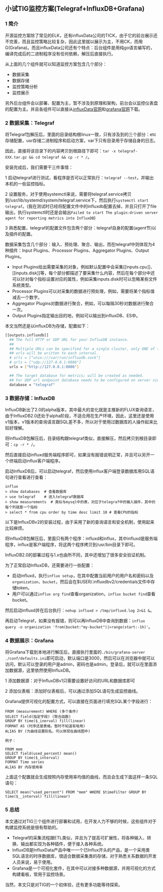 ## 小试TIG监控方案(Telegraf+InfluxDB+Grafana)

### 1 简介

开源监控方案除了常见的ELK，还有influxData公司的TICK，由于它的前台展示还不完善，而且监控策略比较复杂，因此这里就以展示为主，不用CK，而用G(Grafana)。而且influxData公司还有个特点：后台组件是用纯go语言编写的，编译完成后的二进制程序没有任何依赖，解压后直接执行。

从上面的几个组件就可以知道监控方案包含几个部分：

* 数据采集
* 数据存储
* 监控策略分析
* 监控展示

另外后台组件会以部署、配置为主，暂不涉及到原理和架构，前台会以监控仪表盘的配置为主。并且各组件可以直接从[influxData官网](https://portal.influxdata.com/downloads/)和[grafana官网](https://grafana.com/get)下载。

### 2 数据采集：Telegraf

将Telegraf包解压后，里面的目录结构根linux一致，只有涉及到的三个部分：etc存储配置，usr存储二进制程序和启动方案，var下只有目录用于存储自身的日志。

因此，直接将该目录下的内容拷贝到根路径下即可：`tar -x telegraf-XXX.tar.gz && cd telegraf && cp -r * /`。

安装完成后，我们需要干三件事情：

1 启动telegraf进行测试，看程序是否可以正常执行：`telegraf --test`，并输出本机的一些监控指标。

2 设置服务，对于使用systemctl来说，需要将telegraf.service拷贝到/usr/lib/systemd/system/telegraf.service下，然后执行`systemctl start telegraf`。(我在测试时已经将配置文件中的influxdb配置去掉，并且只打开了file输出，执行systemctl时还是会输出`Failed to start The plugin-driven server agent for reporting metrics into InfluxDB`)

3 熟悉配置，telegraf的配置文件包含两个部分：telegraf自身的配置(agent节)以及插件的配置。

数据采集包含几个部分：输入、预处理、聚合、输出，而在telegraf中则体现为4种插件：Input Plugins、Processor Plugins、Aggregator Plugins、Output Plugins。

* Input Plugins给出需要采集的对象，例如默认配置中会采集[[inputs.cpu]]、[[inputs.disk]]等，每个部分都描述了要采集什么内容，然后在每个部分中还可以针对每个指标设置对应的属性，例如采集inputs.disk时可以忽略某些文件系统类型。
* Processor Plugins可以对采集的数据进行预处理，例如，需要将某个指标值减去一个数字。
* Aggregator Plugins对数据进行聚合，例如，可以每隔30秒对数据进行聚合一次。
* Output Plugins指定输出目的地，例如可以输出到influxDB、ES中。

本文当然还是以influxDB为存储，配置如下：

``` sh
[[outputs.influxdb]]
  ## The full HTTP or UDP URL for your InfluxDB instance.
  ##
  ## Multiple URLs can be specified for a single cluster, only ONE of the
  ## urls will be written to each interval.
  # urls = ["unix:///var/run/influxdb.sock"]
  # urls = ["udp://127.0.0.1:8086"]
  urls = ["http://127.0.0.1:8086"]

  ## The target database for metrics; will be created as needed.
  ## For UDP url endpoint database needs to be configured on server side.
  database = "telegraf"
```

### 3 数据存储：InfluxDB

InfluxDB新出了2.0的alpha版本，其中最大的变化就是主推新的FLUX查询语言，由于InfluxDB2.0还处于alpha阶段，不适合用在生产环境，因此，这里还是使用v1版本，v1版本的查询语言跟SQL差不多，所以对于使用过数据库的人操作起来比较好理解。

将InfluxDB包解压后，目录结构跟telegraf类似，直接解压，然后拷贝到根目录即可：`cp -r * /`。

然后直接启动influxd服务端程序即可，如果没有报错说明正常，并且可以另开一个终端启动influx客户端程序。

启动InfluxDB后，可以启动telegraf，然后使用influx客户端登录数据库用SQL语句进行查看进行查看：

```
influx
> show databases  # 查看数据库
> use telegraf    # 进入telegraf数据库
> show measurements  # 类似与mysql中的表，对应于telegraf中的输入插件，其中的每个列就是一个指标
> select * from cpu order by time desc limit 10 # 查看CPU的指标
```

以下是InfluxDBv2的安装过程，由于采用了新的查询语言和安全机制，使用起来比较麻烦。

将InfluxDB包解压后，里面只有两个程序：influxd和influx，其中influxd是服务端程序，influx是客户端程序，将这两个程序拷贝到/usr/bin目录下即可。

InfluxDB2.0的部署过程与1.x也由所不同，其中还增加了很多安全验证机制。

为了正常启动InfluxDB，还需要进行一些配置：

* 启动influxd，执行`influx setup`，在其中配置当前用户的用户名和密码以及`organization`、`bucket`，然后会在$USER/.influxdbv2/credentials文件中存储token。
* 用户可以通过`influx org find`查看organization，`influx bucket find`查看bucket。

然后启动influxd并在后台执行：`nohup influxd > /tmp/influxd.log 2>&1 &`。

再启动Telegraf，如果没有报错，则可以再InfluxDB中查询到数据：`influx query -o organization 'from(bucket:"my-bucket")|>range(start:-1h)'`。

### 4 数据展示：Grafana

将Grafana下载到本地进行解压后，直接执行里面的`./bin/grafana-server ./conf/defaults.ini`即可启动，默认端口是3000，然后可以在浏览器中就可以访问，默认可以登录的用户是admin，密码也是admin。登录后，就可以在里面添加数据源，这里依然使用InfluxDB。

1 添加数据源：对于InfluxDBv1只需要设置好访问的URL和数据库即可

2 添加仪表板：添加好仪表板后，可以通过添加SQL语句生成监控曲线。

Grafana提供可视化的配置方式，可以直接在页面进行填充SQL某个字段进行：

```
FROM (measurement) WHERE (多个条件)
SELECT field(指定字段) (聚合函数) 
GROUP BY time($_inerval) fill(linear)
FORMAT AS (时序还是表格，暂时不知道有啥用)
ALIAS BY (为曲线设置别名，可以体现在曲线图中)

例子：

FROM mem
SELECT field(used_percent) mean()
GROUP BY time($_interval)
FORMAT Time series
ALIAS BY 内存使用率
```

上面这个配置就会生成按照内存使用率均值的曲线，而且会生成下面这样一条SQL语句：

`SELECT mean("used_percent") FROM "mem" WHERE $timeFilter GROUP BY time($__interval) fill(linear)`

### 5 总结

本文通过对TIG三个组件进行部署和试用，在开发人力不够的时候，这些组件对于构建监控系统是很有帮助的。

* Telegraf的采集流程跟ETL类似，并且为了提高可扩展性，将各种输入、转换、输出都实现为各种插件，便于接入各种系统。
* InfluxDB是InfluxData产品中唯一一个已Influx开头的产品，是一个采用类SQL语言的时序数据库，很适合数据采集类的存储，对于熟悉关系数据的开发人员来说，易于使用。
* Grafana是一个可视化套件，在其中可以对接多种数据源，并用可视化的方式构建看板，常用于监控场景。

当然，本文只是对TIG的一个初体验，还有更多功能等待探索。